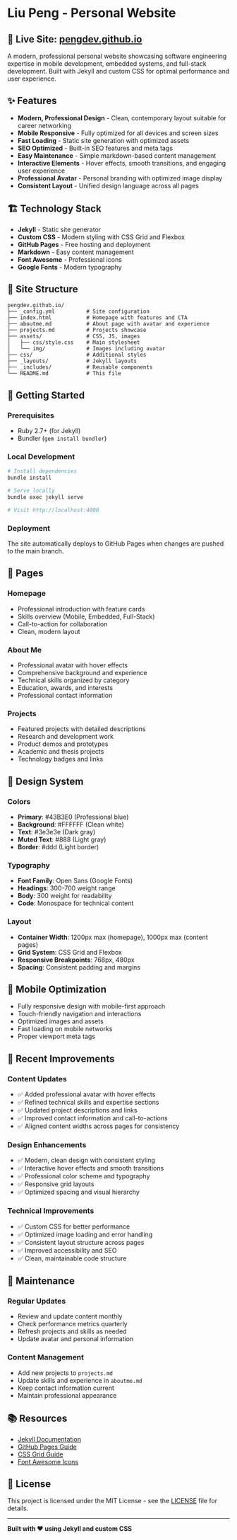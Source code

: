 # Liu Peng - Personal Website

## 🚀 Live Site: [pengdev.github.io](https://pengdev.github.io)

A modern, professional personal website showcasing software engineering expertise in mobile development, embedded systems, and full-stack development. Built with Jekyll and custom CSS for optimal performance and user experience.

## ✨ Features

- **Modern, Professional Design** - Clean, contemporary layout suitable for career networking
- **Mobile Responsive** - Fully optimized for all devices and screen sizes
- **Fast Loading** - Static site generation with optimized assets
- **SEO Optimized** - Built-in SEO features and meta tags
- **Easy Maintenance** - Simple markdown-based content management
- **Interactive Elements** - Hover effects, smooth transitions, and engaging user experience
- **Professional Avatar** - Personal branding with optimized image display
- **Consistent Layout** - Unified design language across all pages

## 🏗️ Technology Stack

- **Jekyll** - Static site generator
- **Custom CSS** - Modern styling with CSS Grid and Flexbox
- **GitHub Pages** - Free hosting and deployment
- **Markdown** - Easy content management
- **Font Awesome** - Professional icons
- **Google Fonts** - Modern typography

## 📁 Site Structure

```
pengdev.github.io/
├── _config.yml          # Site configuration
├── index.html           # Homepage with features and CTA
├── aboutme.md           # About page with avatar and experience
├── projects.md          # Projects showcase
├── assets/              # CSS, JS, images
│   ├── css/style.css    # Main stylesheet
│   └── img/             # Images including avatar
├── css/                 # Additional styles
├── _layouts/            # Jekyll layouts
├── _includes/           # Reusable components
└── README.md            # This file
```

## 🚀 Getting Started

### Prerequisites
- Ruby 2.7+ (for Jekyll)
- Bundler (`gem install bundler`)

### Local Development
```bash
# Install dependencies
bundle install

# Serve locally
bundle exec jekyll serve

# Visit http://localhost:4000
```

### Deployment
The site automatically deploys to GitHub Pages when changes are pushed to the main branch.

## 📄 Pages

### Homepage
- Professional introduction with feature cards
- Skills overview (Mobile, Embedded, Full-Stack)
- Call-to-action for collaboration
- Clean, modern layout

### About Me
- Professional avatar with hover effects
- Comprehensive background and experience
- Technical skills organized by category
- Education, awards, and interests
- Professional contact information

### Projects
- Featured projects with detailed descriptions
- Research and development work
- Product demos and prototypes
- Academic and thesis projects
- Technology badges and links

## 🎨 Design System

### Colors
- **Primary**: #43B3E0 (Professional blue)
- **Background**: #FFFFFF (Clean white)
- **Text**: #3e3e3e (Dark gray)
- **Muted Text**: #888 (Light gray)
- **Border**: #ddd (Light border)

### Typography
- **Font Family**: Open Sans (Google Fonts)
- **Headings**: 300-700 weight range
- **Body**: 300 weight for readability
- **Code**: Monospace for technical content

### Layout
- **Container Width**: 1200px max (homepage), 1000px max (content pages)
- **Grid System**: CSS Grid and Flexbox
- **Responsive Breakpoints**: 768px, 480px
- **Spacing**: Consistent padding and margins

## 📱 Mobile Optimization

- Fully responsive design with mobile-first approach
- Touch-friendly navigation and interactions
- Optimized images and assets
- Fast loading on mobile networks
- Proper viewport meta tags

## 🔧 Recent Improvements

### Content Updates
- ✅ Added professional avatar with hover effects
- ✅ Refined technical skills and expertise sections
- ✅ Updated project descriptions and links
- ✅ Improved contact information and call-to-actions
- ✅ Aligned content widths across pages for consistency

### Design Enhancements
- ✅ Modern, clean design with consistent styling
- ✅ Interactive hover effects and smooth transitions
- ✅ Professional color scheme and typography
- ✅ Responsive grid layouts
- ✅ Optimized spacing and visual hierarchy

### Technical Improvements
- ✅ Custom CSS for better performance
- ✅ Optimized image loading and error handling
- ✅ Consistent layout structure across pages
- ✅ Improved accessibility and SEO
- ✅ Clean, maintainable code structure

## 🔧 Maintenance

### Regular Updates
- Review and update content monthly
- Check performance metrics quarterly
- Refresh projects and skills as needed
- Update avatar and personal information

### Content Management
- Add new projects to `projects.md`
- Update skills and experience in `aboutme.md`
- Keep contact information current
- Maintain professional appearance

## 📚 Resources

- [Jekyll Documentation](https://jekyllrb.com/docs/)
- [GitHub Pages Guide](https://pages.github.com/)
- [CSS Grid Guide](https://css-tricks.com/snippets/css/complete-guide-grid/)
- [Font Awesome Icons](https://fontawesome.com/icons)

## 📄 License

This project is licensed under the MIT License - see the [LICENSE](LICENSE) file for details.

---

**Built with ❤️ using Jekyll and custom CSS**

